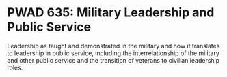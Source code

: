 # PWAD 635: Military Leadership and Public Service

Leadership as taught and demonstrated in the military and how it translates to leadership in public service, including the interrelationship of the military and other public service and the transition of veterans to civilian leadership roles.